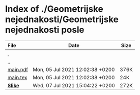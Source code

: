 # Index of ./Geometrijske nejednakosti/Geometrijske nejednakosti posle

File | Date | Size
:--- | --- | ---
[.](.) | |
[..](..) | |
[main.pdf](main.pdf) | Mon, 05 Jul 2021 12:02:38 +0200 | 376K
[main.tex](main.tex) | Mon, 05 Jul 2021 12:02:38 +0200 | 24K
[**Slike**](Slike) | Wed, 07 Jul 2021 15:04:22 +0200 | 272K
